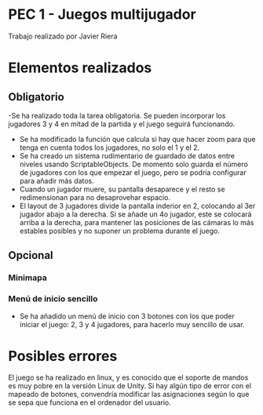 # PEC 1 - Juegos multijugador

Trabajo realizado por Javier Riera

# Elementos realizados

## Obligatorio

-Se ha realizado toda la tarea obligatoria. Se pueden incorporar los jugadores 3 y 4 en mitad de la partida y el juego seguirá funcionando.

- Se ha modificado la función que calcula si hay que hacer zoom para que tenga en cuenta todos los jugadores, no solo el 1 y el 2.
- Se ha creado un sistema rudimentario de guardado de datos entre niveles usando ScriptableObjects. De momento solo guarda el número de jugadores con los que empezar el juego, pero se podría configurar para añadir más datos.
- Cuando un jugador muere, su pantalla desaparece y el resto se redimensionan para no desaprovehar espacio.
- El layout de 3 jugadores divide la pantalla inderior en 2, colocando al 3er jugador abajo a la derecha. Si se añade un 4o jugador, este se colocará arriba a la derecha, para mantener las posiciones de las cámaras lo más estables posibles y no suponer un problema durante el juego.

## Opcional

### Minimapa

### Menú de inicio sencillo

- Se ha añadido un menú de inicio con 3 botones con los que poder iniciar el juego: 2, 3 y 4 jugadores, para hacerlo muy sencillo de usar.

# Posibles errores

El juego se ha realizado en linux, y es conocido que el soporte de mandos es muy pobre en la versión Linux de Unity. Si hay algún tipo de error con el mapeado de botones, convendría modificar las asignaciones según lo que se sepa que funciona en el ordenador del usuario.
